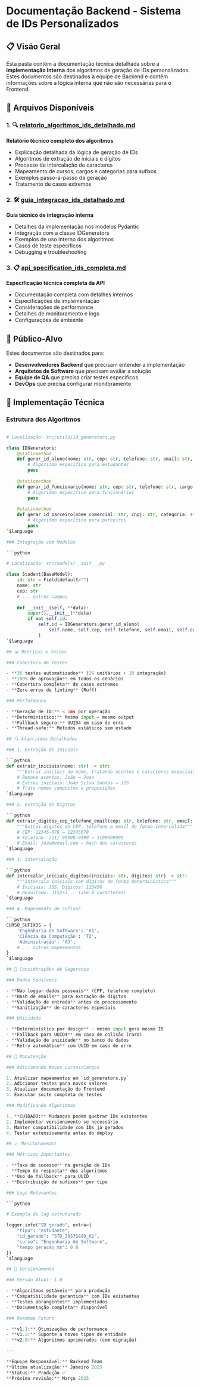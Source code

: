 # Documentação Backend - Sistema de IDs Personalizados

## 📋 Visão Geral

Esta pasta contém a documentação técnica detalhada sobre a **implementação interna** dos algoritmos de geração de IDs personalizados. Estes documentos são destinados à equipe de Backend e contêm informações sobre a lógica interna que não são necessárias para o Frontend.

## 📁 Arquivos Disponíveis

### 1. 🔍 [relatorio_algoritmos_ids_detalhado.md](./relatorio_algoritmos_ids_detalhado.md)

**Relatório técnico completo dos algoritmos**

- Explicação detalhada da lógica de geração de IDs
- Algoritmos de extração de iniciais e dígitos
- Processo de intercalação de caracteres
- Mapeamento de cursos, cargos e categorias para sufixos
- Exemplos passo-a-passo da geração
- Tratamento de casos extremos

### 2. 🛠️ [guia_integracao_ids_detalhado.md](./guia_integracao_ids_detalhado.md)

**Guia técnico de integração interna**

- Detalhes da implementação nos modelos Pydantic
- Integração com a classe IDGenerators
- Exemplos de uso interno dos algoritmos
- Casos de teste específicos
- Debugging e troubleshooting

### 3. 📋 [api_specification_ids_completa.md](./api_specification_ids_completa.md)

**Especificação técnica completa da API**

- Documentação completa com detalhes internos
- Especificações de implementação
- Considerações de performance
- Detalhes de monitoramento e logs
- Configurações de ambiente

## 🎯 Público-Alvo

Estes documentos são destinados para:

- **Desenvolvedores Backend** que precisam entender a implementação
- **Arquitetos de Software** que precisam avaliar a solução
- **Equipe de QA** que precisa criar testes específicos
- **DevOps** que precisa configurar monitoramento

## 🔧 Implementação Técnica

### Estrutura dos Algoritmos

```python

# Localização: src/utils/id_generators.py

class IDGenerators:
    @staticmethod
    def gerar_id_aluno(nome: str, cep: str, telefone: str, email: str, curso: str) -> str:
        # Algoritmo específico para estudantes
        pass
    
    @staticmethod
    def gerar_id_funcionario(nome: str, cep: str, telefone: str, cargo: str) -> str:
        # Algoritmo específico para funcionários
        pass
    
    @staticmethod
    def gerar_id_parceiro(nome_comercial: str, cnpj: str, categoria: str) -> str:
        # Algoritmo específico para parceiros
        pass
`$language

### Integração com Modelos

```python

# Localização: src/models/__init__.py

class Student(BaseModel):
    id: str = Field(default="")
    nome: str
    cep: str
    # ... outros campos
    
    def __init__(self, **data):
        super().__init__(**data)
        if not self.id:
            self.id = IDGenerators.gerar_id_aluno(
                self.nome, self.cep, self.telefone, self.email, self.curso
            )
`$language

## 📊 Métricas e Testes

### Cobertura de Testes

- **36 testes automatizados** (26 unitários + 10 integração)
- **100% de aprovação** em todos os cenários
- **Cobertura completa** de casos extremos
- **Zero erros de linting** (Ruff)

### Performance

- **Geração de ID:** < 1ms por operação
- **Determinístico:** Mesmo input = mesmo output
- **Fallback seguro:** UUID4 em caso de erro
- **Thread-safe:** Métodos estáticos sem estado

## 🔍 Algoritmos Detalhados

### 1. Extração de Iniciais

```python
def extrair_iniciais(nome: str) -> str:
    """Extrai iniciais do nome, tratando acentos e caracteres especiais"""
    # Remove acentos: João → Joao
    # Extrai iniciais: João Silva Santos → JSS
    # Trata nomes compostos e preposições
`$language

### 2. Extração de Dígitos

```python
def extrair_digitos_cep_telefone_email(cep: str, telefone: str, email: str) -> str:
    """Extrai dígitos de CEP, telefone e email de forma intercalada"""
    # CEP: 12345-678 → 12345678
    # Telefone: (11) 99999-9999 → 1199999999
    # Email: joao@email.com → hash dos caracteres
`$language

### 3. Intercalação

```python
def intercalar_iniciais_digitos(iniciais: str, digitos: str) -> str:
    """Intercala iniciais com dígitos de forma determinística"""
    # Iniciais: JSS, Dígitos: 123456
    # Resultado: J1S2S3... (até 8 caracteres)
`$language

### 4. Mapeamento de Sufixos

```python
CURSO_SUFIXOS = {
    'Engenharia de Software': 'K1',
    'Ciência da Computação': 'T2',
    'Administração': 'A3',
    # ... outros mapeamentos
}
`$language

## 🚨 Considerações de Segurança

### Dados Sensíveis

- **Não loggar dados pessoais** (CPF, telefone completo)
- **Hash de emails** para extração de dígitos
- **Validação de entrada** antes do processamento
- **Sanitização** de caracteres especiais

### Unicidade

- **Determinístico por design** - mesmo input gera mesmo ID
- **Fallback para UUID4** em caso de colisão (raro)
- **Validação de unicidade** no banco de dados
- **Retry automático** com UUID em caso de erro

## 🔧 Manutenção

### Adicionando Novos Cursos/Cargos

1. Atualizar mapeamentos em `id_generators.py`
2. Adicionar testes para novos valores
3. Atualizar documentação do Frontend
4. Executar suite completa de testes

### Modificando Algoritmos

1. **CUIDADO:** Mudanças podem quebrar IDs existentes
2. Implementar versionamento se necessário
3. Manter compatibilidade com IDs já gerados
4. Testar extensivamente antes do deploy

## 📈 Monitoramento

### Métricas Importantes

- **Taxa de sucesso** na geração de IDs
- **Tempo de resposta** dos algoritmos
- **Uso de fallback** para UUID
- **Distribuição de sufixos** por tipo

### Logs Relevantes

```python

# Exemplo de log estruturado

logger.info("ID gerado", extra={
    "tipo": "estudante",
    "id_gerado": "STD_J6S7S899_K1",
    "curso": "Engenharia de Software",
    "tempo_geracao_ms": 0.8
})
`$language

## 🔄 Versionamento

### Versão Atual: 1.0

- **Algoritmos estáveis** para produção
- **Compatibilidade garantida** com IDs existentes
- **Testes abrangentes** implementados
- **Documentação completa** disponível

### Roadmap Futuro

- **v1.1:** Otimizações de performance
- **v1.2:** Suporte a novos tipos de entidade
- **v2.0:** Algoritmos aprimorados (com migração)

---

**Equipe Responsável:** Backend Team  
**Última atualização:** Janeiro 2025  
**Status:** Produção ✅  
**Próxima revisão:** Março 2025
